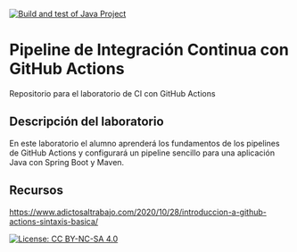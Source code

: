 [![Build and test of Java Project](https://github.com/ETSISI-EMS/ems2023_lab_1_3_ci_github_actions-juanmaria-mbravo/actions/workflows/main.yml/badge.svg)](https://github.com/ETSISI-EMS/ems2023_lab_1_3_ci_github_actions-juanmaria-mbravo/actions/workflows/main.yml)

# Pipeline de Integración Continua con GitHub Actions

Repositorio para el laboratorio de CI con GitHub Actions

## Descripción del laboratorio

En este laboratorio el alumno aprenderá los fundamentos de los pipelines de GitHub Actions y configurará un pipeline
sencillo para una aplicación Java con Spring Boot y Maven. 

## Recursos
https://www.adictosaltrabajo.com/2020/10/28/introduccion-a-github-actions-sintaxis-basica/

[![License: CC BY-NC-SA 4.0](https://img.shields.io/badge/License-CC_BY--NC--SA_4.0-lightgrey.svg)](https://creativecommons.org/licenses/by-nc-sa/4.0/)
